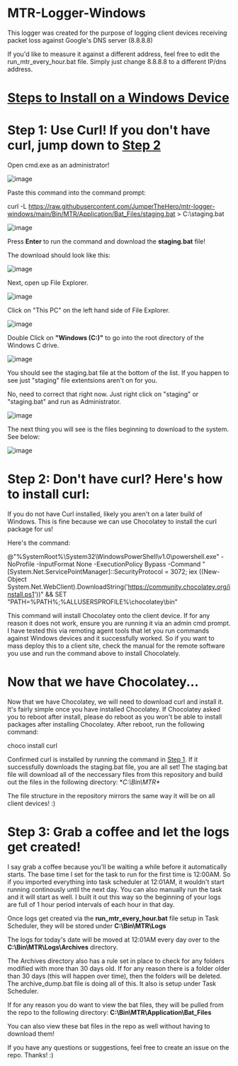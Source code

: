 # MTR-Logger-Windows
This logger was created for the purpose of logging client devices receiving packet loss against Google's DNS server (8.8.8.8)

If you'd like to measure it against a different address, feel free to edit the run_mtr_every_hour.bat file. Simply just change 8.8.8.8 to a different IP/dns address.

# <u> Steps to Install on a Windows Device </u>

# Step 1: Use Curl! If you don't have curl, jump down to [Step 2](https://github.com/JumperTheHero/mtr-logger-windows/tree/main?tab=readme-ov-file#step-2-dont-have-curl-heres-how-to-install-curl)

Open cmd.exe as an administrator!

![image](https://github.com/user-attachments/assets/9eabfac4-7ca7-4a81-b56f-f005e23ddbe5)

Paste this command into the command prompt:


curl -L https://raw.githubusercontent.com/JumperTheHero/mtr-logger-windows/main/Bin/MTR/Application/Bat_Files/staging.bat > C:\staging.bat


![image](https://github.com/user-attachments/assets/63cb7987-9ef2-4555-813c-9951a174ed3b)


Press **Enter** to run the command and download the **staging.bat** file!


The download should look like this: 

![image](https://github.com/user-attachments/assets/77dff9ca-68c5-41f1-8747-42c62eab61c5)


Next, open up File Explorer.

![image](https://github.com/user-attachments/assets/a0ecd0ef-a841-4f98-8cdb-8cbc5694e810)


Click on "This PC" on the left hand side of File Explorer.

![image](https://github.com/user-attachments/assets/f45b5b1f-1aea-4bc2-87ec-6c3949b860d0)


Double Click on **"Windows (C:)"** to go into the root directory of the Windows C drive.

![image](https://github.com/user-attachments/assets/a2b2e52f-a768-4253-930e-029edab3e77c)


You should see the staging.bat file at the bottom of the list. If you happen to see just "staging" file extentsions aren't on for you.

No, need to correct that right now. Just right click on "staging" or "staging.bat" and run as Administrator.

![image](https://github.com/user-attachments/assets/f0f6bbcc-1e8a-428c-94a9-7bff97a744f8)


The next thing you will see is the files beginning to download to the system. See below:

![image](https://github.com/user-attachments/assets/fcbc2074-ba5c-4cdd-a32d-4da60d31b6b9)





# Step 2: Don't have curl? Here's how to install curl:

If you do not have Curl installed, likely you aren't on a later build of Windows. This is fine because we can use Chocolatey to install the curl package for us!

Here's the command: 

@"%SystemRoot%\System32\WindowsPowerShell\v1.0\powershell.exe" -NoProfile -InputFormat None -ExecutionPolicy Bypass -Command "[System.Net.ServicePointManager]::SecurityProtocol = 3072; iex ((New-Object System.Net.WebClient).DownloadString('https://community.chocolatey.org/install.ps1'))" && SET "PATH=%PATH%;%ALLUSERSPROFILE%\chocolatey\bin"

This command will install Chocolatey onto the client device. If for any reason it does not work, ensure you are running it via an admin cmd prompt. I have tested this via remoting agent tools that let you run commands against Windows devices and it successfully worked. So if you want to mass deploy this to a client site, check the manual for the remote software you use and run the command above to install Chocolately.

# Now that we have Chocolatey...

Now that we have Chocolatey, we will need to download curl and install it. It's fairly simple once you have installed Chocolatey. If Chocolatey asked you to reboot after install, please do reboot as you won't be able to install packages after installing Chocolatey. After reboot, run the following command:

choco install curl

Confirmed curl is installed by running the command in [Step 1](https://github.com/JumperTheHero/mtr-logger-windows?tab=readme-ov-file#step-1-use-curl). If it successfully downloads the staging.bat file, you are all set! The staging.bat file will download all of the neccessary files from this repository and build out the files in the following directory:  **C:\Bin\MTR\**

The file structure in the repository mirrors the same way it will be on all client devices! :)

# Step 3: Grab a coffee and let the logs get created!

I say grab a coffee because you'll be waiting a while before it automatically starts. The base time I set for the task to run for the first time is 12:00AM. So if you imported everything into task scheduler at 12:01AM, it wouldn't start running continously until the next day. You can also manually run the task and it will start as well. I built it out this way so the beginning of your logs are full of 1 hour period intervals of each hour in that day.

Once logs get created via the **run_mtr_every_hour.bat** file setup in Task Scheduler, they will be stored under **C:\Bin\MTR\Logs**

The logs for today's date will be moved at 12:01AM every day over to the **C:\Bin\MTR\Logs\Archives** directory.

The Archives directory also has a rule set in place to check for any folders modified with more than 30 days old. If for any reason there is a folder older than 30 days (this will happen over time), then the folders will be deleted. The archive_dump.bat file is doing all of this. It also is setup under Task Scheduler. 

If for any reason you do want to view the bat files, they will be pulled from the repo to the following directory: **C:\Bin\MTR\Application\Bat_Files**

You can also view these bat files in the repo as well without having to download them!

If you have any questions or suggestions, feel free to create an issue on the repo. Thanks! :)
